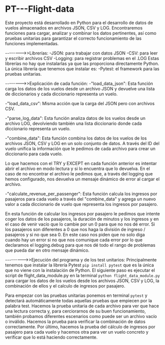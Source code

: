 # PT---Flight-data

  Este proyecto está desarrollado en Python para el desarrollo de datos de vuelos almacenados en archivos JSON, CSV y LOG. Encontraremos funciones para cargar, analizar y combinar los datos pertinentes, así como pruebas unitarias para garantizar el correcto funcionamiento de las funciones implementadas.

-------->>Librerías:
-JSON: para trabajar con datos JSON
-CSV: para leer y escribir archivos CSV
-Logging: para registrar problemas en el .LOG
Estas librerías no hay que instalarlas ya que las proporciona directamente Python.
La única librería que tenemos que instalar es:
-Pytest: el framework para las pruebas unitarias.

-------->>Explicación de cada función:
-"load_data_json": Esta función carga los datos de los vuelos desde un archivo JSON y devuelve una lista de diccionarios y cada diccionario representa un vuelo.

-"load_data_csv": Misma acción que la carga del JSON pero con archivos CSV.

-"parse_log_data": Esta función analiza datos de los vuelos desde un archivo LOG, devolviendo también una lista diccionario donde cada diccionario representa un vuelo.

-"combine_data": Esta función combina los datos de los vuelos de los archivos JSON, CSV y LOG en un solo conjunto de datos. A través del ID del vuelo unifica la información que le pedimos de cada archivo para crear un diccionario para cada vuelo.

Lo que hacemos con el TRY y EXCEPT en cada función anterior es intentar abrir el archivo en modo lectura y si lo encuentra que lo devuelva. En el caso de no encontrar el archivo le pedimos que, a través del logging que hemos configurado, nos devuelva un mensaje dinámico de error al cargar el archivo.

-"calculate_revenue_per_passenger": Esta función calcula los ingresos por pasajeros para cada vuelo a través del "combine_data" y agrega un nuevo valor a cada diccionario de vuelo que representa los ingresos por pasajero.

En esta función de calcular los ingresos por pasajero le pedimos que intente coger los datos de los pasajeros, la duración de minutos y los ingresos y en el caso de venir vacío que lo cambie por un 0 para que no nos dé error. Si los pasajeros son diferentes a 0 que nos haga la división de ingreso / pasajeros y si no que sea 0. En este caso nos piden que no solo diga cuando hay un error si no que nos comunique cada error por lo que declaramos el logging.debug para que nos dé todo el rango de problemas que pueda dar en otro mensaje dinámico.

--------->>Ejecución del programa y de los test unitarios:
  Principalmente tenemos que instalar la librería Pytest
  ```pip install pytest```
  que es la única que no viene con la instalación de Python. 
  El siguiente paso es ejecutar el script de flight_data_module.py en la terminal
  ```python flight_data_module.py```
  para cargar los datos de los vuelos desde los archivos JSON, CSV y LOG, la combinación de ellos y el calculo de ingresos por pasajero.

Para empezar con las pruebas unitarias ponemos en terminal
```pytest```
y detectará automáticamente todas aquellas pruebas que empiecen por la palabra test. 
Hacemos la prueba unitaria de cada archivo para ver que hace una lectura correcta y, para cerciorarnos de su buen funcionamiento, también probamos diferentes escenarios como puede ser un archivo vacío o inválido. Hacemos la prueba para verificar la combinación de datos correctamente.
Por último, hacemos la prueba del cálculo de ingresos por pasajero para cada vuelo y hacemos otra para ver un vuelo concreto y verificar que lo está haciendo correctamente.

